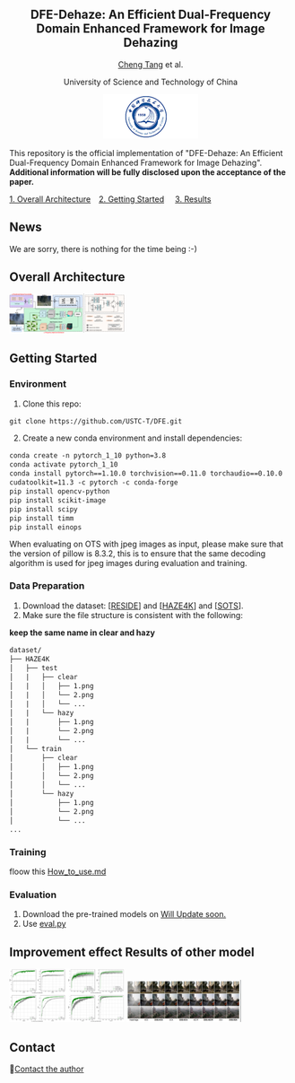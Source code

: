 <div align="center"> 

<h2> 
DFE-Dehaze: An Efficient Dual-Frequency Domain Enhanced Framework for Image Dehazing 
</h2>


[Cheng Tang]() et al.



University of Science and Technology of China

![USTC](./logo.gif)


</div>




This repository is the official implementation of "DFE-Dehaze: An Efficient Dual-Frequency Domain Enhanced Framework for Image Dehazing". **Additional information will be fully disclosed upon the acceptance of the paper.**

[1. Overall Architecture]()      [2. Getting Started]()         [3. Results]()

## News
We are sorry, there is nothing for the time being :-)

## Overall Architecture

<img src="fig2(new)_00.png" alt="Architecture" style="zoom:20%;" />

## Getting Started

### Environment

1. Clone this repo:

```
git clone https://github.com/USTC-T/DFE.git
```

2. Create a new conda environment and install dependencies:

```
conda create -n pytorch_1_10 python=3.8
conda activate pytorch_1_10
conda install pytorch==1.10.0 torchvision==0.11.0 torchaudio==0.10.0 cudatoolkit=11.3 -c pytorch -c conda-forge
pip install opencv-python
pip install scikit-image
pip install scipy
pip install timm
pip install einops
```
When evaluating on OTS with jpeg images as input, please make sure that the version of pillow is 8.3.2, this is to ensure that the same decoding algorithm is used for jpeg images during evaluation and training.
### Data Preparation

1. Download the dataset: [[RESIDE](https://sites.google.com/view/reside-dehaze-datasets/reside-v0)] and [[HAZE4K](https://github.com/liuye123321/DMT-Net)] and [[SOTS](https://hyper.ai/datasets/18179)].
2. Make sure the file structure is consistent with the following:

**keep the same name in clear and hazy**

```
dataset/
├── HAZE4K
│   ├── test
│   |   ├── clear
│   |   │   ├── 1.png
│   |   │   └── 2.png
│   |   │   └── ...
│   |   └── hazy
│   |       ├── 1.png
│   |       └── 2.png
│   |       └── ...
│   └── train
│       ├── clear
│       │   ├── 1.png
│       │   └── 2.png
│       │   └── ...
│       └── hazy
│           ├── 1.png
│           └── 2.png
│           └── ...
...
```

### Training
floow this 
[How_to_use.md](./How_to_use.md)

### Evaluation

1. Download the pre-trained models on [Will Update soon.]()
2. Use [eval.py](code/eval.py)





## Improvement effect Results of other model 

<img src="Model_enhanced_00.png" alt="Results" style="zoom:20%;" />

<img src="res.png" alt="Results" style="zoom:20%;" />


## Contact
📩[Contact the author](tangcheng@mail.ustc.edu.cn)